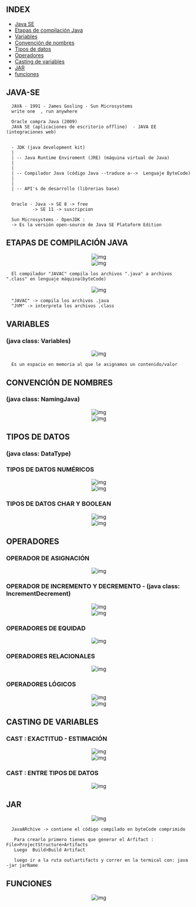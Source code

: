 ## INDEX
- [Java SE](#JAVA-SE)
- [Etapas de compilación Java](#etapas-de-compilación-java)
- [Variables](#VARIABLES)
- [Convención de nombres](#convención-de-nombres)
- [Tipos de datos](#tipos-de-datos)
- [Operadores](#operadores)
- [Casting de variables](#casting-de-variables)
- [JAR](#jar)
- [funciones](#funciones)


## JAVA-SE

      JAVA - 1991 - James Gosling - Sun Microsystems
      write one  , run anywhere

      Oracle compra Java (2009)
      JAVA SE (aplicaciones de escritorio offline)  - JAVA EE (integraciones web)


      - JDK (java development kit)
      |
      | -- Java Runtime Enviroment (JRE) (máquina virtual de Java)
      |
      |
      | -- Compilador Java (código Java --traduce a-->  Lenguaje ByteCode)
      |
      |
      | -- API's de desarrollo (librerias base)


      Oracle - Java -> SE 8 -> free
              -> SE 11 -> suscripcion

      Sun Microsystems - OpenJDK :
      -> Es la versión open-source de Java SE Plataform Edition
      
## ETAPAS DE COMPILACIÓN JAVA
<div align="center">
    <img src="./md/etapas-java.jpg" alt="img">
</div>
 
 <div align="center">
    <img src="md/etapas-javac.jpg" alt="img">
</div>

      El compilador "JAVAC" compila los archivos ".java" a archivos ".class" en lenguaje máquina(byteCode)

<div align="center">
    <img src="md/naturaleza-java.jpg" alt="img">
</div>

      "JAVAC" -> compila los archivos .java
      "JVM" -> interpreta los archivos .class

## VARIABLES
### (java class: Variables)
<div align="center">
    <img src="md/variable.jpg" alt="img">
</div>

      Es un espacio en memoria al que le asignamos un contenido/valor

## CONVENCIÓN DE NOMBRES
### (java class: NamingJava)
<div align="center">
    <img src="md/convencion-nombres.jpg" alt="img">
</div>
<div align="center">
    <img src="md/convencion-nombres-ii.jpg" alt="img">
</div> 

## TIPOS DE DATOS
### (java class: DataType)
### TIPOS DE DATOS NUMÉRICOS
<div align="center">
    <img src="md/tipos-datos-numericos.jpg" alt="img">
</div>

<div align="center">
    <img src="md/tipos-datos-numericos-ii.jpg" alt="img">
</div>

### TIPOS DE DATOS CHAR Y BOOLEAN
<div align="center">
    <img src="md/tipo-datos-char.jpg" alt="img">
</div>
<div align="center">
    <img src="md/tipo-datos-booleanos.jpg" alt="img">
</div>

## OPERADORES
### OPERADOR DE ASIGNACIÓN
<div align="center">
    <img src="md/operador-asignacion.jpg" alt="img">
</div>

### OPERADOR DE INCREMENTO Y DECREMENTO - (java class: IncrementDecrement)
<div align="center">
    <img src="md/operador-increm-decrem.jpg" alt="img">
</div>
<div align="center">
    <img src="md/operador-increm-decrem-pos-pre.jpg" alt="img">
</div>

### OPERADORES DE EQUIDAD
<div align="center">
    <img src="md/operador-equidad.jpg" alt="img">
</div>

### OPERADORES RELACIONALES
<div align="center">
    <img src="md/operador-relacional.jpg" alt="img">
</div>

### OPERADORES LÓGICOS
<div align="center">
    <img src="md/operador-logico.jpg" alt="img">
</div>
<div align="center">
    <img src="md/operador-logico-ii.jpg" alt="img">
</div>

## CASTING DE VARIABLES
### CAST : EXACTITUD - ESTIMACIÓN 
<div align="center">
    <img src="md/casteo-de-variables.jpg" alt="img">
</div>
<div align="center">
    <img src="md/cast-int.jpg" alt="img">
</div>

### CAST : ENTRE TIPOS DE DATOS
<div align="center">
    <img src="md/cast-tipos-datos.jpg" alt="img">
</div>

## JAR
<div align="center">
    <img src="md/jar.jpg" alt="img">
</div>

      JavaARchive -> contiene el código compilado en byteCode comprimido
      
       Para crearlo primero tienes que generar el Arfifact : File>ProjectStructure>Artifacts
       Luego  Build>Build Artifact
       
       luego ir a la ruta out\artifacts y correr en la termical con: java -jar jarName

## FUNCIONES
<div align="center">
    <img src="md/funciones.jpg" alt="img">
</div>
